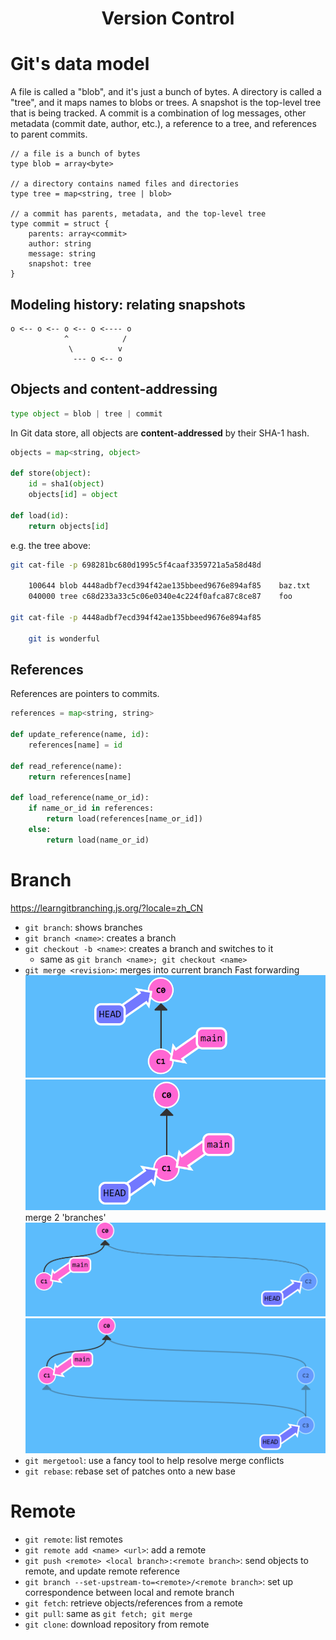 # <center> Version Control
# Git's data model
A file is called a "blob", and it's just a bunch of bytes.
A directory is called a "tree", and it maps names to blobs or trees.
A snapshot is the top-level tree that is being tracked.
A commit is a combination of log messages, other metadata (commit date, author, etc.), a reference to a tree, and references to parent commits. 

```
// a file is a bunch of bytes
type blob = array<byte>

// a directory contains named files and directories
type tree = map<string, tree | blob>

// a commit has parents, metadata, and the top-level tree
type commit = struct {
    parents: array<commit>
    author: string
    message: string
    snapshot: tree
}
```

## Modeling history: relating snapshots
```
o <-- o <-- o <-- o <---- o
            ^            /
             \          v
              --- o <-- o

```

## Objects and content-addressing
```py
type object = blob | tree | commit
```
In Git data store, all objects are **content-addressed** by their SHA-1 hash.
```py
objects = map<string, object>

def store(object):
    id = sha1(object)
    objects[id] = object

def load(id):
    return objects[id]
```
e.g. the tree above:
```sh
git cat-file -p 698281bc680d1995c5f4caaf3359721a5a58d48d

    100644 blob 4448adbf7ecd394f42ae135bbeed9676e894af85    baz.txt
    040000 tree c68d233a33c5c06e0340e4c224f0afca87c8ce87    foo

git cat-file -p 4448adbf7ecd394f42ae135bbeed9676e894af85

    git is wonderful
```

## References
References are pointers to commits.
```py
references = map<string, string>

def update_reference(name, id):
    references[name] = id

def read_reference(name):
    return references[name]

def load_reference(name_or_id):
    if name_or_id in references:
        return load(references[name_or_id])
    else:
        return load(name_or_id)
```


# Branch
<https://learngitbranching.js.org/?locale=zh_CN>


- `git branch`: shows branches
- `git branch <name>`: creates a branch
- `git checkout -b <name>`: creates a branch and switches to it
    - same as `git branch <name>; git checkout <name>`
- `git merge <revision>`: merges into current branch
Fast forwarding
![](merge1.1.png)
![](merge1.2.png)
merge 2 'branches'
![](merge2.1.png)
![](merge2.2.png)
- `git mergetool`: use a fancy tool to help resolve merge conflicts
- `git rebase`: rebase set of patches onto a new base
  
# Remote

- `git remote`: list remotes
- `git remote add <name> <url>`: add a remote
- `git push <remote> <local branch>:<remote branch>`: send objects to remote, and update remote reference
- `git branch --set-upstream-to=<remote>/<remote branch>`: set up correspondence between local and remote branch
- `git fetch`: retrieve objects/references from a remote
- `git pull`: same as `git fetch; git merge`
- `git clone`: download repository from remote